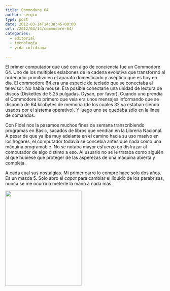 ```yaml
---
title: Commodore 64
author: sergio
type: post
date: 2012-03-14T14:38:45+00:00
url: /2012/03/14/commodore-64/
categories:
  - editorial
  - tecnología
  - vida cotidiana

---
```

El primer computador que usé con algo de conciencia fue un Commodore 64. Uno de los multiples eslabones de la cadena evolutiva que transformó al ordenador primitivo en el aparato domesticado y aséptico que es hoy en día. El commodore 64 era una especie de teclado que se conectaba al televisor. No había mouse. Era posible conectarle una unidad de lectura de discos (Diskettes de 5.25 pulgadas. Dysan, por favor). Cuando uno prendía el Commodore lo primero que veía era unos mensajes informando que se disponía de 64 kilobytes de memoria (de los cuales 32 ya estaban siendo usados por el sistema operativo). Y luego uno se quedaba sólo en la linea de comandos.

Con Fidel nos la pasamos muchos fines de semana transcribiendo programas en Basic, sacados de libros que vendían en la Librería Nacional. A pesar de que ya iba muy adelante en el camino hacia su uso masivo en los hogares, el computador todavía se concebía antes que nada como una máquina programable. No se notaba mayor esfuerzo en disfrazar al computador de algo distinto a eso. Al usuario no se le trataba como alguién al que hubiese que proteger de las asperezas de una máquina abierta y compleja.

A cada cual sus nostalgias. Mi primer carro lo compré hace solo dos años. Es un mazda 5. Solo abro el _capot_ para cambiar el líquido de los parabrisas, nunca se me ocurriría meterle la mano a nada más.

[<img class="aligncenter size-medium wp-image-570" src="http://blog.crazyrobot.net/files/2012/03/batallas-240x300.jpg" alt="" width="240" height="300" />][1]

 [1]: http://blog.crazyrobot.net/files/2012/03/batallas.jpg